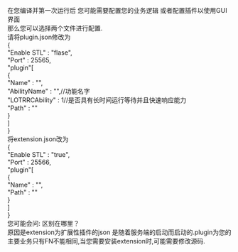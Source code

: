 在您编译并第一次运行后 您可能需要配置您的业务逻辑 或者配置插件以使用GUI界面<br>
那么您可以选择两个文件进行配置.<br>
请将plugin.json修改为<br>
{<br>
    "Enable STL" : "flase",<br>
    "Port" : 25565,<br>
    "plugin"[<br>
        {<br>
            "Name" : "",<br>
            "AbilityName" : "",//功能名字<br>
            "LOTRRCAbility" : 1//是否具有长时间运行等待并且快速响应能力<br>
            "Path" : ""<br>
        }<br>
    ]<br>
}<br>
将extension.json改为<br>
{<br>
    "Enable STL" : "true",<br>
    "Port" : 25566,<br>
    "plugin"[<br>
        {<br>
            "Name" : "",<br>
            "Path" : ""<br>
        }<br>
    ]<br>
}<br>
您可能会问: 区别在哪里？<br>
原因是extension为扩展性插件的json 是随着服务端的启动而启动的.plugin为您的主要业务只有FN不能相同,当您需要安装extension时,可能需要修改源码.
